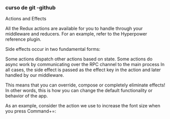### curso de git -github
Actions and Effects

All the Redux actions are available for you to handle through your middleware and reducers. For an example, refer to the Hyperpower reference plugin.

Side effects occur in two fundamental forms:

Some actions dispatch other actions based on state.
Some actions do async work by communicating over the RPC channel to the main process
In all cases, the side effect is passed as the effect key in the action and later handled by our middleware.

This means that you can override, compose or completely eliminate effects! In other words, this is how you can change the default functionality or behavior of the app.

As an example, consider the action we use to increase the font size when you press Command+=: